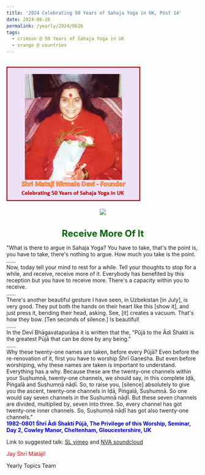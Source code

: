 ```yaml
---
title: '2024 Celebrating 50 Years of Sahaja Yoga in UK, Post 14'
date: 2024-06-26
permalink: /yearly/2024/0626
tags:
  - crimson @ 50 Years of Sahaja Yoga in UK
  - orange @ countries
---
```


<br>
<div style="text-align: left"><img src="/images/50YearsUK.png" width="350" /></div><br>

<div style="text-align: center"><img src="https://pub-1e517d8c73a64c9c82977d676b1fff72.r2.dev/FT0029_Photo_credit_Michael_Petrunia.jpg" /></div>

<br>
<p style="color:DarkGreen; text-align:center">
<font size="+2"><b>Receive More Of It</b><br></font>
</p>

<p>
"What is there to argue in Sahaja Yoga? You have to take, that's the point is, you have to take, there's nothing to argue. How much you take is the point.<br>
......<br>
Now, today tell your mind to rest for a while. Tell your thoughts to stop for a while, and receive, receive more of it. Everybody has benefited by this reception but you have to receive more. There's a capacity within you to receive.<br>
......<br>
There's another beautiful gesture I have seen, in Uzbekistan [in July], is very good. They put both the hands on their heart like this [show it], and just press it, bending their head, asking. See, [it] creates a vacuum. That's how they bow. [Ten seconds of silence.] Is beautiful!<br>
......<br>
In the Devī Bhāgavatapurāṇa it is written that the, "Pūjā to the Ādi Śhakti is the greatest Pūjā that can be done by any being."<br>
......<br>
Why these twenty-one names are taken, before every Pūjā? Even before the re-renovation of it, first you have to worship Śhrī Gaṇeśha. But even before worshiping, why these names are taken is important to understand. Everything has a why. Because these are the twenty-one channels within your Suṣhumṇā, twenty-one channels, we should say, in this complete Iḍā, Piṅgalā and Suṣhumṇā nāḍī. So, to raise you, [silence] absolutely to give you the ascent, twenty-one channels in Iḍā, Piṅgalā, Suṣhumṇā. So one would say seven channels in the Suṣhumṇā nāḍī. But these seven channels are divided, multiplied by, seven into three. So, every channel has got twenty-one inner channels. So, Suṣhumṇā nāḍī has got also twenty-one channels."<br>
<font color="blue"><b>1982-0801 Śhrī Ādi Śhakti Pūjā, The Privilege of this Worship, Seminar, Day 2, Cowley Manor, Cheltenham, Gloucestershire, UK</b></font><br>
</p>

Link to suggested talk: <a href="https://vimeo.com/video/31986113"> SL vimeo</a> and <a href="https://soundcloud.com/nirmala-vidya-portal/1982-0801-adi-shakti-puja-talk"> NVA soundcloud</a><br>

<p style="color:red;">Jay Śhrī Mātājī!<br></p>

<p>Yearly Topics Team</p>